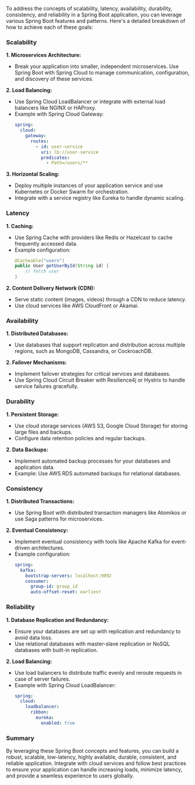 To address the concepts of scalability, latency, availability, durability, consistency, and reliability in a Spring Boot application, you can leverage various Spring Boot features and patterns. Here's a detailed breakdown of how to achieve each of these goals:

### Scalability

**1. Microservices Architecture:**
   - Break your application into smaller, independent microservices. Use Spring Boot with Spring Cloud to manage communication, configuration, and discovery of these services.

**2. Load Balancing:**
   - Use Spring Cloud LoadBalancer or integrate with external load balancers like NGINX or HAProxy.
   - Example with Spring Cloud Gateway:
     ```yaml
     spring:
       cloud:
         gateway:
           routes:
             - id: user-service
               uri: lb://user-service
               predicates:
                 - Path=/users/**
     ```

**3. Horizontal Scaling:**
   - Deploy multiple instances of your application service and use Kubernetes or Docker Swarm for orchestration.
   - Integrate with a service registry like Eureka to handle dynamic scaling.

### Latency

**1. Caching:**
   - Use Spring Cache with providers like Redis or Hazelcast to cache frequently accessed data.
   - Example configuration:
     ```java
     @Cacheable("users")
     public User getUserById(String id) {
         // fetch user
     }
     ```

**2. Content Delivery Network (CDN):**
   - Serve static content (images, videos) through a CDN to reduce latency.
   - Use cloud services like AWS CloudFront or Akamai.

### Availability

**1. Distributed Databases:**
   - Use databases that support replication and distribution across multiple regions, such as MongoDB, Cassandra, or CockroachDB.

**2. Failover Mechanisms:**
   - Implement failover strategies for critical services and databases.
   - Use Spring Cloud Circuit Breaker with Resilience4j or Hystrix to handle service failures gracefully.

### Durability

**1. Persistent Storage:**
   - Use cloud storage services (AWS S3, Google Cloud Storage) for storing large files and backups.
   - Configure data retention policies and regular backups.

**2. Data Backups:**
   - Implement automated backup processes for your databases and application data.
   - Example: Use AWS RDS automated backups for relational databases.

### Consistency

**1. Distributed Transactions:**
   - Use Spring Boot with distributed transaction managers like Atomikos or use Saga patterns for microservices.

**2. Eventual Consistency:**
   - Implement eventual consistency with tools like Apache Kafka for event-driven architectures.
   - Example configuration:
     ```yaml
     spring:
       kafka:
         bootstrap-servers: localhost:9092
         consumer:
           group-id: group_id
           auto-offset-reset: earliest
     ```

### Reliability

**1. Database Replication and Redundancy:**
   - Ensure your databases are set up with replication and redundancy to avoid data loss.
   - Use relational databases with master-slave replication or NoSQL databases with built-in replication.

**2. Load Balancing:**
   - Use load balancers to distribute traffic evenly and reroute requests in case of server failures.
   - Example with Spring Cloud LoadBalancer:
     ```yaml
     spring:
       cloud:
         loadbalancer:
           ribbon:
             eureka:
               enabled: true
     ```

### Summary

By leveraging these Spring Boot concepts and features, you can build a robust, scalable, low-latency, highly available, durable, consistent, and reliable application. Integrate with cloud services and follow best practices to ensure your application can handle increasing loads, minimize latency, and provide a seamless experience to users globally.
